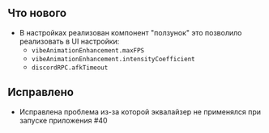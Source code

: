 ## Что нового

- В настройках реализован компонент "ползунок" это позволило реализовать в UI настройки:
  - `vibeAnimationEnhancement.maxFPS`
  - `vibeAnimationEnhancement.intensityCoefficient`
  - `discordRPC.afkTimeout`

## Исправлено

- Исправлена проблема из-за которой эквалайзер не применялся при запуске приложения #40
